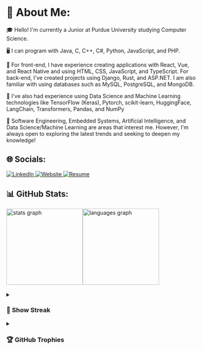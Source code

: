 <h1>💫 About Me:</h1> 
<p>🎓 Hello! I'm currently a Junior at Purdue University studying Computer Science.</p>
<p>🖥️ I can program with Java, C, C++, C#, Python, JavaScript, and PHP.</p>
<p>👾 For front-end, I have experience creating applications with React, Vue, and React Native and using HTML, CSS, JavaScript, and TypeScript. For back-end, I've created projects using Django, Rust, and ASP.NET. I am also familiar with using databases such as MySQL, PostgreSQL, and MongoDB.</p>
<p>🤖 I've also had experience using Data Science and Machine Learning technologies like TensorFlow (Keras), Pytorch, scikit-learn, HuggingFace, LangChain, Transformers, Pandas, and NumPy</p>
<p>🧠 Software Engineering, Embedded Systems, Artificial Intelligence, and Data Science/Machine Learning are areas that interest me. However, I'm always open to exploring the latest trends and seeking to deepen my knowledge!</p>

<h2>🌐 Socials:</h2>
<a href="https://linkedin.com/in/colinwu0403">
  <img alt="LinkedIn" src="https://img.shields.io/badge/LinkedIn-%230077B5.svg?style=for-the-badge&logo=linkedin&logoColor=white">
</a>
<a href="https://www.colinwu.net/">
  <img alt="Website" src="https://custom-icon-badges.herokuapp.com/badge/Website-0a00ba?style=for-the-badge&logo=codespaces&logoColor=white">
</a>
<a href="https://www.colinwu.net/ChiCheColinWuResume.pdf">
  <img alt="Resume" src="https://custom-icon-badges.herokuapp.com/badge/Resume-00c515?style=for-the-badge&logo=paperclip&logoColor=white">
</a>

<h2>📊 GitHub Stats:</h2>
<div style="display: flex; flex-direction: row;">
  <img src="https://github-readme-stats.vercel.app/api?username=ColinWu0403&show=prs_merged,prs_merged_percentage&hide_title=false&hide_rank=false&show_icons=true&include_all_commits=true&count_private=true&disable_animations=false&theme=nightowl&locale=en&hide_border=false&order=1" height="200" alt="stats graph"  />
  <img src="https://github-readme-stats.vercel.app/api/top-langs?username=ColinWu0403&locale=en&hide_title=false&layout=compact&card_width=320&hide=Hack,HTML,CSS,Jupyter%20Notebook,Pascal,Dockerfile,Makefile,Vim%20Script,TeX&langs_count=12&theme=nightowl&hide_border=false&order=2&custom_title=Most%20Used%20Languages" height="200" alt="languages graph"  />
</div><br>

<details>
  <summary><h3>📅 Show Streak</h3></summary>
  <div align="center">
      <img src="https://streak-stats.demolab.com?user=ColinWu0403&locale=en&mode=weekly&theme=nightowl&hide_border=false&border_radius=5&date_format=M%20j%5B,%20Y%5D&order=3" height="150" alt="streak graph"/><br><br>
      <img src="https://github-readme-activity-graph.vercel.app/graph?username=ColinWu0403&radius=16&theme=nightowl&area=true&order=5&custom_title=My%20Contribution%20Graph&hide_border=false&hide_title=false" height="250" alt="activity-graph graph"  />
  </div>
</details>

<details>
  <summary><h3>🏆 GitHub Trophies</h3></summary>
  <img alt="GitHub Trophies" src="https://github-profile-trophy.vercel.app/?username=ColinWu0403&theme=darkhub&no-frame=false&no-bg=false&margin-w=4"></a>
</details>
